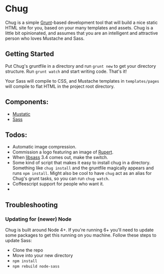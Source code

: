 # Chug

Chug is a simple [Grunt](http://gruntjs.com/)-based development tool that will
build a nice static HTML site for you, based on your many templates and assets.
Chug is a little bit opinionated, and assumes that you are an intelligent and
attractive person who loves Mustache and Sass.

## Getting Started
Put Chug's gruntfile in a directory and run `grunt new` to get your directory
structure. Run `grunt watch` and start writing code. That's it!

Your Sass will compile to CSS, and Mustache templates in `templates/pages` will
compile to flat HTML in the project root directory.

## Components:
* [Mustatic](https://github.com/dbushell/dbushell-grunt-mustatic)
* [Sass](http://sass-lang.com/)

## Todos:
* Automatic image compression.
* Commission a logo featuring an image of [Rupert](https://www.flickr.com/photos/mulegirl/10352944543/in/photostream/).
* When [libsass](https://github.com/sass/libsass) 3.4 comes out, make the switch.
* Some kind of script that makes it easy to install chug in a
directory. Something like `chug install` and the gruntfile magically appears
and runs `npm install`. Might also be cool to have `chug` act as an alias for
Chug's grunt tasks, so you can run `chug watch`.
* Coffeescript support for people who want it.
* 



## Troubleshooting
### Updating for (newer) Node
Chug is built around Node 4+. If you're running 6+ you'll need to update some packages to get this running on you machine. Follow these steps to update Sass:
* Clone the repo
* Move into your new directory
* `npm install`
* `npm rebuild node-sass`
